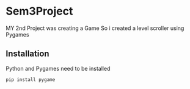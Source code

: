 # Sem3Project
MY 2nd Project was creating a Game 
So i created a level scroller using Pygames
## Installation

Python and Pygames need to be installed

```bash
pip install pygame
```
